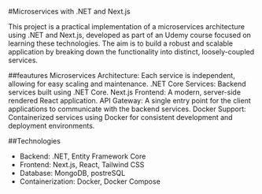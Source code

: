 #Microservices with .NET and Next.js

This project is a practical implementation of a microservices architecture using .NET and Next.js, developed as part of an Udemy course focused on learning these technologies. The aim is to build a robust and scalable application by breaking down the functionality into distinct, loosely-coupled services.

##feautures
Microservices Architecture: Each service is independent, allowing for easy scaling and maintenance.
.NET Core Services: Backend services built using .NET Core.
Next.js Frontend: A modern, server-side rendered React application.
API Gateway: A single entry point for the client applications to communicate with the backend services.
Docker Support: Containerized services using Docker for consistent development and deployment environments.


##Technologies
- Backend: .NET, Entity Framework Core
- Frontend: Next.js, React, Tailwind CSS
- Database: MongoDB, postreSQL
- Containerization: Docker, Docker Compose

